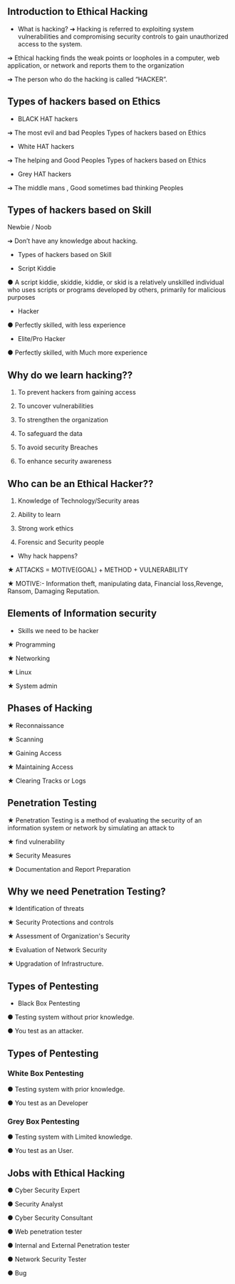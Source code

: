 ## Introduction to Ethical Hacking
* What is hacking?
➔ Hacking is referred to exploiting system vulnerabilities
and compromising security controls to gain unauthorized 
access to the system.

➔ Ethical hacking finds the weak points or loopholes in a 
computer, web application, or network and reports them 
to the organization

➔ The person who do the hacking is called “HACKER”.

## Types of hackers based on Ethics
* BLACK HAT hackers

➔ The most evil and bad Peoples
Types of hackers based on Ethics

* White HAT hackers

➔ The helping and Good Peoples
Types of hackers based on Ethics

* Grey HAT hackers

➔ The middle mans ,
Good sometimes bad thinking 
Peoples

## Types of hackers based on Skill

Newbie / Noob

➔ Don’t have any knowledge 
about hacking.

* Types of hackers based on Skill

* Script Kiddie

● A script kiddie, skiddie, 
kiddie, or skid is a relatively 
unskilled individual who 
uses scripts or programs 
developed by others, 
primarily for malicious 
purposes

* Hacker

● Perfectly skilled, with less 
experience

* Elite/Pro Hacker

● Perfectly skilled, with Much 
more experience

## Why do we learn hacking??

1. To prevent hackers from gaining access

2. To uncover vulnerabilities

3. To strengthen the organization

4. To safeguard the data

5. To avoid security Breaches

6. To enhance security awareness

## Who can be an Ethical Hacker??

1. Knowledge of Technology/Security areas

2. Ability to learn

3. Strong work ethics

4. Forensic and Security people

* Why hack happens?

★ ATTACKS = MOTIVE(GOAL) + METHOD +
VULNERABILITY

★ MOTIVE:- Information theft, manipulating data, 
Financial loss,Revenge, Ransom, Damaging 
Reputation.

## Elements of Information security

* Skills we need to be hacker

★ Programming

★ Networking

★ Linux

★ System admin

## Phases of Hacking

★ Reconnaissance

★ Scanning

★ Gaining Access

★ Maintaining Access

★ Clearing Tracks or Logs

 ## Penetration Testing

★ Penetration Testing is a method of evaluating 
the security of an information system or 
network by simulating an attack to

★ find vulnerability

★ Security Measures

★ Documentation and Report Preparation

## Why we need Penetration Testing?
★ Identification of threats

★ Security Protections and controls

★ Assessment of Organization's Security

★ Evaluation of Network Security

★ Upgradation of Infrastructure.

## Types of Pentesting

* Black Box Pentesting

● Testing system without prior 
knowledge.

● You test as an attacker.

## Types of Pentesting

### White Box Pentesting

● Testing system with prior 
knowledge.

● You test as an Developer

### Grey Box Pentesting
● Testing system with Limited 
knowledge.

● You test as an User.

## Jobs with Ethical Hacking
● Cyber Security Expert

● Security Analyst

● Cyber Security Consultant

● Web penetration tester

● Internal and External Penetration tester

● Network Security Tester

● Bug

